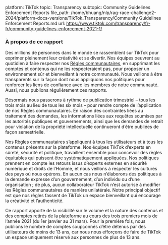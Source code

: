 platform: TikTok
topic: Transparency
subtopic: Community Guidelines Enforcement Reports
file_path: /home/bhuang/nlp/rag-race-challenge2-2024/platform-docs-versions/TikTok_Transparency/Community Guidelines Enforcement Reports.md
url: https://www.tiktok.com/transparency/fr-fr/community-guidelines-enforcement-2021-1/


### À propos de ce rapport

Des millions de personnes dans le monde se rassemblent sur TikTok pour exprimer pleinement leur créativité et se divertir. Nos équipes oeuvrent au quotidien à faire respecter nos [Règles communautaires](https://www.tiktok.com/community-guidelines), en supprimant les comptes et contenus qui ne les respecteraient pas, pour proposer un environnement sûr et bienveillant à notre communauté. Nous veillons à être transparents sur la façon dont nous appliquons nos politiques pour renforcer les liens de confiance avec les membres de notre communauté. Aussi, nous publions régulièrement ces rapports.

Désormais nous passerons à rythme de publication trimestriel – tous les trois mois au lieu de tous les six mois – pour rendre compte de l’application de nos Règles communautaires. En raison des contraintes liées au traitement des demandes, les informations liées aux requêtes soumises par les autorités publiques et gouvernements, ainsi que les demandes de retrait pour violation de la propriété intellectuelle continueront d’être publiées de façon semestrielle.

Nos Règles communautaires s’appliquent à tous les utilisateurs et à tous les contenus présents sur la plateforme. Nos équipes TikTok d’experts en sûreté, sécurité et politique, travaillent ensemble pour concevoir des règles équitables qui puissent être systématiquement appliquées. Nos politiques prennent en compte les retours issus d’experts externes en sécurité numérique et droits de l’Homme, et nous veillons à respecter les cultures des pays où nous opérons. En aucun cas nous n’élaborons des politiques à la demande expresse d’un gouvernement, d’un individu ou d’une organisation ; de plus, aucun collaborateur TikTok n’est autorisé à modifier les Règles communautaires de manière unilatérale. Notre principal objectif est que nos règles fassent de TikTok un espace bienveillant qui encourage la créativité et l’authenticité.

Ce rapport apporte de la visibilité sur le volume et la nature des contenus et des comptes retirés de la plateforme au cours des trois premiers mois de l’année 2021 (du 1er janvier au 31 mars). Pour la première fois, nous publions le nombre de comptes soupçonnés d’être détenus par des utilisateurs de moins de 13 ans, car nous nous efforçons de faire de TikTok un espace uniquement réservé aux personnes de plus de 13 ans.